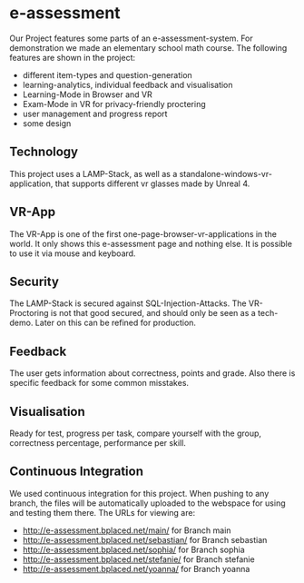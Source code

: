 # e-assessment
Our Project features some parts of an e-assessment-system. For demonstration we made an elementary school math course. The following features are shown in the project:

* different item-types and question-generation
* learning-analytics, individual feedback and visualisation
* Learning-Mode in Browser and VR
* Exam-Mode in VR for privacy-friendly proctering
* user management and progress report
* some design

## Technology

This project uses a LAMP-Stack, as well as a standalone-windows-vr-application, that supports different vr glasses made by Unreal 4.

## VR-App

The VR-App is one of the first one-page-browser-vr-applications in the world. It only shows this e-assessment page and nothing else. It is possible to use it via mouse and keyboard.

## Security

The LAMP-Stack is secured against SQL-Injection-Attacks. The VR-Proctoring is not that good secured, and should only be seen as a tech-demo. Later on this can be refined for production.

## Feedback

The user gets information about correctness, points and grade. Also there is specific feedback for some common misstakes.

## Visualisation

Ready for test, progress per task, compare yourself with the group, correctness percentage, performance per skill.

## Continuous Integration

We used continuous integration for this project. When pushing to any branch, the files will be automatically uploaded to the webspace for using and testing them there. The URLs for viewing are:

  * http://e-assessment.bplaced.net/main/ for Branch main
  * http://e-assessment.bplaced.net/sebastian/ for Branch sebastian
  * http://e-assessment.bplaced.net/sophia/ for Branch sophia
  * http://e-assessment.bplaced.net/stefanie/ for Branch stefanie
  * http://e-assessment.bplaced.net/yoanna/ for Branch yoanna
